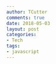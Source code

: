 ```yaml
---
author: TCutter
comments: true
date: 2018-05-03
layout: post
categories:
- Tech
tags:
- javascript
---
```


